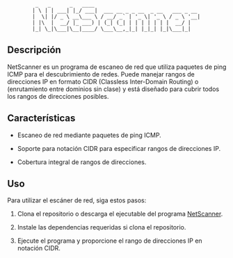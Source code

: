 ```
         _   _      _   ____                                  
        | \ | | ___| |_/ ___|  ___ __ _ _ __  _ __   ___ _ __ 
        |  \| |/ _ \ __\___ \ / __/ _` | '_ \| '_ \ / _ \ '__|
        | |\  |  __/ |_ ___) | (_| (_| | | | | | | |  __/ |   
        |_| \_|\___|\__|____/ \___\__,_|_| |_|_| |_|\___|_|   
 ```
## Descripción
NetScanner es un programa de escaneo de red que utiliza paquetes de ping ICMP para el descubrimiento de redes. Puede manejar rangos de direcciones IP en formato CIDR (Classless Inter-Domain Routing) o (enrutamiento entre dominios sin clase) y está diseñado para cubrir todos los rangos de direcciones posibles.

  

## Características

- Escaneo de red mediante paquetes de ping ICMP.

- Soporte para notación CIDR para especificar rangos de direcciones IP.

- Cobertura integral de rangos de direcciones.

  

## Uso

Para utilizar el escáner de red, siga estos pasos:

1. Clona el repositorio o descarga el ejecutable del programa [NetScanner](https://github.com/madkratos/Netscanner/blob/develop/net.zip).

2. Instale las dependencias requeridas si clona el repositorio.

3. Ejecute el programa y proporcione el rango de direcciones IP en notación CIDR.     
